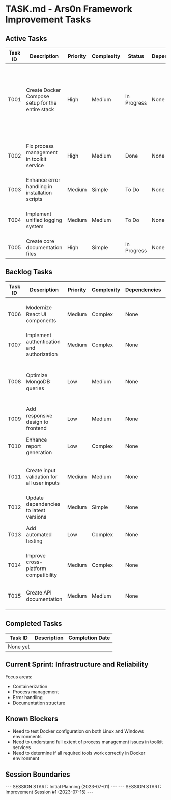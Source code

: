# TASK.md - Ars0n Framework Improvement Tasks

## Active Tasks

| Task ID | Description | Priority | Complexity | Status | Dependencies | Associated Files | Expected Outcome | Progress | Notes |
|---------|------------|----------|------------|--------|--------------|-----------------|-----------------|----------|-------|
| T001 | Create Docker Compose setup for the entire stack | High | Medium | In Progress | None | `docker-compose.yml`, `client/Dockerfile`, `server/Dockerfile`, `toolkit/Dockerfile`, `toolkit/requirements.txt`, `client/nginx.conf`, `docker-run.sh`, `docker-run.ps1` | Complete containerization of application | 90% | Created Docker Compose configuration, Dockerfiles for all components, and added Windows PowerShell support |
| T002 | Fix process management in toolkit service | High | Medium | Done | None | `toolkit/toolkit-service.py` | Prevent hanging processes during scans | 100% | Implemented robust process tracking and termination with kill trees |
| T003 | Enhance error handling in installation scripts | Medium | Simple | To Do | None | `install.py`, `install.sh` | More reliable installation experience | 0% | Need to add proper error checks and user feedback |
| T004 | Implement unified logging system | Medium | Medium | To Do | None | `toolkit/wildfire.py`, `toolkit/toolkit-service.py` | Consistent logging across all components | 0% | Current logging is fragmented and inconsistent |
| T005 | Create core documentation files | High | Simple | In Progress | None | `PLANNING.md`, `ARCHITECTURE.md`, `TECH-STACK.md` | Complete documentation structure | 20% | Started with PLANNING.md |

## Backlog Tasks

| Task ID | Description | Priority | Complexity | Dependencies | Notes |
|---------|------------|----------|------------|--------------|-------|
| T006 | Modernize React UI components | Medium | Complex | None | Focus on improved scan progress visualization |
| T007 | Implement authentication and authorization | Medium | Complex | None | Will require changes to server routes and client |
| T008 | Optimize MongoDB queries | Low | Medium | None | Current queries may cause performance issues with large datasets |
| T009 | Add responsive design to frontend | Low | Medium | None | Improve mobile usability |
| T010 | Enhance report generation | Low | Complex | None | Add more detailed vulnerability reporting |
| T011 | Create input validation for all user inputs | Medium | Medium | None | Prevent injection and other security issues |
| T012 | Update dependencies to latest versions | Medium | Simple | None | Fix potential security vulnerabilities |
| T013 | Add automated testing | Low | Complex | None | Implement unit and integration tests |
| T014 | Improve cross-platform compatibility | Medium | Complex | None | Better support for ARM processors and Windows |
| T015 | Create API documentation | Medium | Medium | None | Document all endpoints and parameters |

## Completed Tasks

| Task ID | Description | Completion Date |
|---------|------------|-----------------|
| None yet | | |

## Current Sprint: Infrastructure and Reliability

Focus areas:
- Containerization
- Process management
- Error handling
- Documentation structure

## Known Blockers
- Need to test Docker configuration on both Linux and Windows environments
- Need to understand full extent of process management issues in toolkit services
- Need to determine if all required tools work correctly in Docker environment

## Session Boundaries
--- SESSION START: Initial Planning (2023-07-01) ---
--- SESSION START: Improvement Session #1 (2023-07-15) --- 